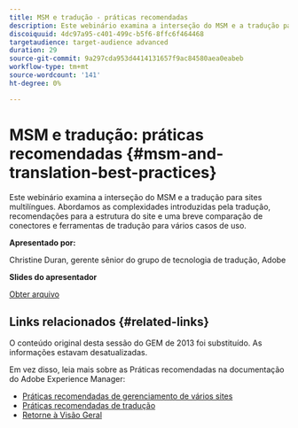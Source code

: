 ```yaml
---
title: MSM e tradução - práticas recomendadas
description: Este webinário examina a interseção do MSM e a tradução para sites multilíngues. Abordamos as complexidades introduzidas pela tradução, recomendações para a estrutura do site e uma breve comparação de conectores e ferramentas de tradução para vários casos de uso.
discoiquuid: 4dc97a95-c401-499c-b5f6-8ffc6f464468
targetaudience: target-audience advanced
duration: 29
source-git-commit: 9a297cda953d4414131657f9ac84580aea0eabeb
workflow-type: tm+mt
source-wordcount: '141'
ht-degree: 0%

---
```


# MSM e tradução: práticas recomendadas {#msm-and-translation-best-practices}

Este webinário examina a interseção do MSM e a tradução para sites multilíngues. Abordamos as complexidades introduzidas pela tradução, recomendações para a estrutura do site e uma breve comparação de conectores e ferramentas de tradução para vários casos de uso.

**Apresentado por:**

Christine Duran, gerente sênior do grupo de tecnologia de tradução, Adobe

**Slides do apresentador**

[Obter arquivo](assets/20130731-adobe-msm-and-translation-best-practices.pdf)

## Links relacionados {#related-links}

O conteúdo original desta sessão do GEM de 2013 foi substituído. As informações estavam desatualizadas.

Em vez disso, leia mais sobre as Práticas recomendadas na documentação do Adobe Experience Manager:

* [Práticas recomendadas de gerenciamento de vários sites](https://docs.adobe.com/docs/en/aem/6-1/administer/sites/msm/msm-bp.html)
* [Práticas recomendadas de tradução](https://docs.adobe.com/docs/en/aem/6-1/administer/sites/translation/tc-bp.html)
* [Retorne à Visão Geral](https://helpx.adobe.com/experience-manager/kt/eseminars/gems/aem-index.html)
